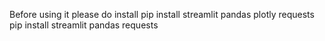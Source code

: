 Before using it please do install 
pip install streamlit pandas plotly requests
pip install streamlit pandas requests
